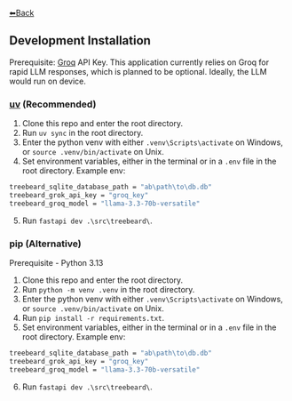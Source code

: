 [⬅Back](/README.md)
## Development Installation
Prerequisite: [Groq](https://console.groq.com/keys) API Key.
This application currently relies on Groq for rapid LLM responses, which is planned to be optional. Ideally, the LLM would run on device.

### [uv](https://github.com/astral-sh/uv) (Recommended)
1. Clone this repo and enter the root directory.
2. Run `uv sync` in the root directory.
3. Enter the python venv with either `.venv\Scripts\activate` on Windows, or `source .venv/bin/activate` on Unix.
4. Set environment variables, either in the terminal or in a `.env` file in the root directory. Example env:
```sh
treebeard_sqlite_database_path = "ab\path\to\db.db"
treebeard_grok_api_key = "groq_key"
treebeard_groq_model = "llama-3.3-70b-versatile"
```
5. Run `fastapi dev .\src\treebeard\`.

### pip (Alternative)
Prerequisite - Python 3.13
1. Clone this repo and enter the root directory.
2. Run `python -m venv .venv` in the root directory.
3. Enter the python venv with either `.venv\Scripts\activate` on Windows, or `source .venv/bin/activate` on Unix.
4. Run `pip install -r requirements.txt`.
5. Set environment variables, either in the terminal or in a `.env` file in the root directory. Example env:
```sh
treebeard_sqlite_database_path = "ab\path\to\db.db"
treebeard_grok_api_key = "groq_key"
treebeard_groq_model = "llama-3.3-70b-versatile"
```
6. Run `fastapi dev .\src\treebeard\`.